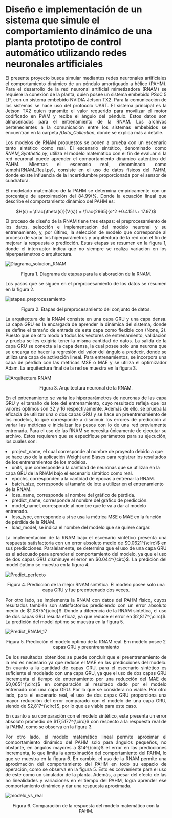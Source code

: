 # Diseño e implementación de un sistema que simule el comportamiento dinámico de una planta prototipo de control automático utilizando redes neuronales artificiales

<p align = justify>
El presente proyecto busca simular mediantes redes neuronales artificiales el comportamiento dinámico de un péndulo amortiguado a hélice (PAHM). Para el desarrollo de la red neuronal artificial mimetizadora (RNAM) se requiere la conexión de la planta, quien posee un sistema embebido PSoC 5 LP, con un sistema embebido NVIDIA Jetson TX2. Para la comunicación de los sistemas se hace uso del protocolo UART. El sistema principal es la Jetson TX2 quien transmite el valor requerido para movilizar el motor codificado en PWM y recibe el ángulo del péndulo. Estos datos son almacenados para el entrenamiento de la RNAM. Los archivos pertenecientes a la comunicación entre los sistemas embebidos se encuentran en la carpeta <em>/Data_Collection</em>, donde se explica más a detalle.

<p align = justify>
Los modelos de RNAM propuestos se ponen a prueba con un escenario tanto sintético como real. El escenario sintético, denominado como <em>RNAM_Synthetic.py</em>, utiliza el modelo matemático con el fin de evaluar si la red neuronal puede aprender el comportamiento dinámico auténtico del PAHM. Mientras el escenario real, denominado como \emph{RNAM_Real.py}, consiste en el uso de datos físicos del PAHM, donde existe influencia de la incertidumbre proporcionada por el sensor de cuadratura.

<p align = justify>
El modelado matemático de la PAHM se determina empíricamente con un porcentaje de aproximación del 84.99\%. Donde la ecuación lineal que describe el comportamiento dinámico del PAHM es:

<p align = center>
  $H(s) = \frac{\theta(s)}{V(s)} = \frac{2965}{s^2 +0.4151s+ 17.97}$  

<p align = justify>
El proceso de diseño de la RNAM tiene tres etapas: el preprocesamiento de los datos, selección e implementación del modelo neuronal y su entrenamiento, y, por último, la selección de modelo que corresponde al proceso de variar los hiperparámetros y arquitectura de la red con el fin de mejorar la respuesta o predicción. Estas etapas se resumen en la figura 1, donde el interruptor indica que no siempre se realiza variación en los hiperparámetros o arquitectura.

![Diagrama_solucion_RNAM](https://user-images.githubusercontent.com/79665536/202080098-d4d3eb9e-5302-413f-a2d5-493c76895aed.svg)
<p align = center>
Figura 1. Diagrama de etapas para la elaboración de la RNAM.

<p align = justify>
Los pasos que se siguen en el preprocesamiento de los datos se resumen en la figura 2.

![etapas_preprocesamiento](https://user-images.githubusercontent.com/79665536/202080952-93cd17b4-6dac-4b94-8391-ff2d77884d27.svg)
<p align = center>
Figura 2. Etapas del preprocesamiento del conjunto de datos.

<p align = justify>
La arquitectura de la RNAM consiste en una capa GRU y una capa densa. La capa GRU es la encargada de aprender la dinámica del sistema, donde se define el tamaño de entrada de esta capa como flexible con (None, 2). Puesto que de otro modo a todos los vectores de entrenamiento, validación y prueba se les exigiría tener la misma cantidad de datos. La salida de la capa GRU se conecta a la capa densa, la cual posee solo una neurona que se encarga de hacer la regresión del valor del ángulo a predecir, donde se utiliza una capa de activación lineal. Para entrenamientos, se incorpora una capa de pérdida con las métricas MSE o MAE y se utiliza el optimizador Adam. La arquitectura final de la red se muestra en la figura 3. 

![Arquitectura RNAM](https://user-images.githubusercontent.com/79665536/202080510-57b35954-6ed4-4b93-a0fa-95b68014990c.svg)
<p align = center>
Figura 3. Arquitectura neuronal de la RNAM.

<p align = justify>
En el entrenamiento se varía los hiperparámetros de neuronas de las capa GRU y el tamaño de lote del entrenamiento, cuyo resultado refleja que los valores óptimos son 32 y 16 respectivamente. Además de ello, se prueba la eficacia de utilizar una o dos capas GRU y se hace un preentrenamiento de los modelos, lo que corresponde a disminuir los errores de predicción al variar las métricas e inicializar los pesos con lo de una red previamente entrenada. Para el uso de las RNAM se necesita únicamente de ejecutar su archivo. Estos requieren que se especifique parámetros para su ejecución, los cuales son:

<p align = justify>
<li>project_name, el cual corresponde al nombre de proyecto debido a que se hace uso de la aplicación Weight and Biases para registrar los resultados de los entrenamientos de los modelos.</li>
<li>units, que corresponde a la cantidad de neuronas que se utilizan en la capa GRU de la RNAM bajo el escenario sintético como real.</li>
<li>epochs, corresponden a la cantidad de épocas a entrenar la RNAM.</li>
<li>batch_size, corresponde al tamaño de lote a utilizar en el entrenamiento de la RNAM.</li>
<li>loss_name, corresponde al nombre del gráfico de pérdida.</li>
<li>predict_name, corresponde al nombre del gráfico de predicción.</li>
<li>model_namel, corresponde al nombre que le va a dar al modelo entrenado.</li>
<li>loss_type, corresponde a si se usa la métrica MSE o MAE en la función de pérdida de la RNAM.</li>
<li>load_model, se indica el nombre del modelo que se quiere cargar.</li>

<p align = justify>
La implementación de la RNAM bajo el escenario sintético presenta una respuesta satisfactoria con un error absoluto medio de $0.0621^{\circ}$ en sus predicciones. Paralelamente, se determina que el uso de una capa GRU es el adecuado para aprender el comportamiento del modelo, ya que el uso de dos capas GRU disminuye el error en $0.044^{\circ}$. La predición del model óptimo se muestra en la figura 4.

![Predict_perfecto](https://user-images.githubusercontent.com/79665536/203123184-102de1fa-595c-40cc-aced-74eebb569a51.svg)
<p align = center>
Figura 4. Predicción de la mejor RNAM sintética. El modelo posee solo una capa GRU y fue preentrenado dos veces.
  
<p align = justify>
Por otro lado, se implementa la RNAM con datos del PAHM físico, cuyos resultados también son satisfactorios prediciendo con un error absoluto medio de $1,0875^{\circ}$. Donde a diferencia de la RNAM sintética, el uso de dos capas GRU resulta eficaz, ya que reduce el error en  $2,817^{\circ}$. La predición del model óptimo se muestra en la figura 5.

![Predict_RNAM_17](https://user-images.githubusercontent.com/79665536/203123067-b49ae325-1639-40d0-82ec-f7bb719efb8b.svg)
<p align = center>
Figura 5. Predicción el modelo óptimo de la RNAM real. Em modelo posee 2 capas GRU y preentrenamiento
   
<p align = justify>
De los resultados obtenidos se puede concluir que el preentrenamiento de la red es necesario ya que reduce el MAE en las predicciones del modelo. En cuanto a la cantidad de capas GRU, para el escenario sintético es suficiente el modelado con una capa GRU, ya que el uso de dos capas GRU incrementa el tiempo de entrenamiento por una reducción del MAE de $0,0651^{\circ}$ en comparación al resultado dado por el modelo entrenado con una capa GRU. Por lo que se considera no viable. Por otro lado, para el escenario real, el uso de dos capas GRU proporciona una mayor reducción del error comparado con el modelo de una capa GRU, siendo de $2,817^{\circ}$, por lo que es viable para este caso.

<p align = justify>
En cuanto a su comparación con el modelo sintético, este presenta un error absoluto promedio de $17,5177^{\circ}$ con respecto a la respuesta real de la PAHM, como se observa en la figura 3.

<p align = justify>
Por otro lado, el modelo matemático lineal permite aproximar el comportamiento dinámico del PAHM solo para ángulos pequeños, no obstante, en ángulos mayores a $14^{\circ}$ el error en las predicciones incrementa, lo que limita la aproximación del comportamiento del PAHM, lo que se muestra en la figura 6. En cambio, el uso de la RNAM permite una aproximación del comportamiento del PAHM en todo su espacio de operación, como se observa en la figura 5. Esto es conveniente para el uso de este como un simulador de la planta. Además, a pesar del efecto de las no linealidades y variaciones en el tiempo del PAHM, logra aprender ese comportamiento dinámico y dar una respuesta aproximada.

![modelo_vs_real](https://user-images.githubusercontent.com/79665536/203122959-79dd9894-d6d6-4cc6-9534-fcb04c11b6cf.svg)
<p align = center>
Figura 6. Comparación de la respuesta del modelo matemático con la PAHM.
